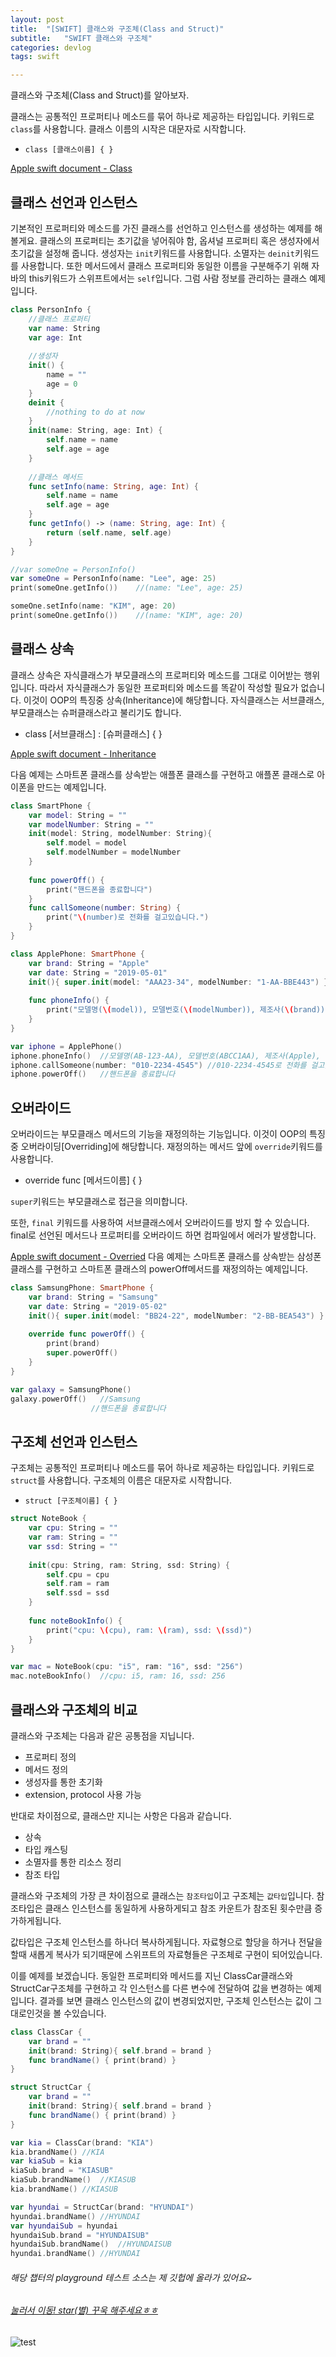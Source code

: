 ```yaml
---
layout: post
title:  "[SWIFT] 클래스와 구조체(Class and Struct)"
subtitle:   "SWIFT 클래스와 구조체"
categories: devlog
tags: swift

---
```


클래스와 구조체(Class and Struct)를 알아보자.

클래스는 공통적인 프로퍼티나 메소드를 묶어 하나로 제공하는 타입입니다.
키워드로 `class`를 사용합니다.
클래스 이름의 시작은 대문자로 시작합니다.
 - `class [클래스이름] { }`

[Apple swift document - Class](https://docs.swift.org/swift-book/LanguageGuide/ClassesAndStructures.html)

## 클래스 선언과 인스턴스

기본적인 프로퍼티와 메소드를 가진 클래스를 선언하고 인스턴스를 생성하는 예제를 해볼게요.
클래스의 프로퍼티는 초기값을 넣어줘야 함, 옵셔널 프로퍼티 혹은 생성자에서 초기값을 설정해 줍니다.
생성자는 `init`키워드를 사용합니다.
소멸자는 `deinit`키워드를 사용합니다.
또한 메서드에서 클래스 프로퍼티와 동일한 이름을 구분해주기 위해 자바의 this키워드가 스위프트에서는 `self`입니다.
그럼 사람 정보를 관리하는 클래스 예제입니다.
 
```swift
class PersonInfo {
    //클래스 프로퍼티
    var name: String
    var age: Int
    
    //생성자
    init() {
        name = ""
        age = 0
    }
    deinit {
        //nothing to do at now
    }
    init(name: String, age: Int) {
        self.name = name
        self.age = age
    }
    
    //클래스 메서드
    func setInfo(name: String, age: Int) {
        self.name = name
        self.age = age
    }
    func getInfo() -> (name: String, age: Int) {
        return (self.name, self.age)
    }
}

//var someOne = PersonInfo()
var someOne = PersonInfo(name: "Lee", age: 25)
print(someOne.getInfo())    //(name: "Lee", age: 25)

someOne.setInfo(name: "KIM", age: 20)
print(someOne.getInfo())    //(name: "KIM", age: 20)
```

## 클래스 상속

클래스 상속은 자식클래스가 부모클래스의 프로퍼티와 메소드를 그대로 이어받는 행위입니다.
따라서 자식클래스가 동일한 프로퍼티와 메소드를 똑같이 작성할 필요가 없습니다.
이것이 OOP의 특징중 상속(Inheritance)에 해당합니다.
자식클래스는 서브클래스, 부모클래스는 슈퍼클래스라고 불리기도 합니다.
 - class [서브클래스] : [슈퍼클래스] { }

[Apple swift document - Inheritance](https://docs.swift.org/swift-book/LanguageGuide/Inheritance.html)

다음 예제는 스마트폰 클래스를 상속받는 애플폰 클래스를 구현하고 애플폰 클래스로 아이폰을 만드는 예제입니다.
 
```swift
class SmartPhone {
    var model: String = ""
    var modelNumber: String = ""
    init(model: String, modelNumber: String){
        self.model = model
        self.modelNumber = modelNumber
    }
    
    func powerOff() {
        print("핸드폰을 종료합니다")
    }
    func callSomeone(number: String) {
        print("\(number)로 전화를 걸고있습니다.")
    }
}

class ApplePhone: SmartPhone {
    var brand: String = "Apple"
    var date: String = "2019-05-01"
    init(){ super.init(model: "AAA23-34", modelNumber: "1-AA-BBE443") }
    
    func phoneInfo() {
        print("모델명(\(model)), 모델번호(\(modelNumber)), 제조사(\(brand)), 제조년월(\(date)) 입니다.")
    }
}

var iphone = ApplePhone()
iphone.phoneInfo()  //모델명(AB-123-AA), 모델번호(ABCC1AA), 제조사(Apple), 제조년월(2019-05-01) 입니다.
iphone.callSomeone(number: "010-2234-4545") //010-2234-4545로 전화를 걸고있습니다.
iphone.powerOff()   //핸드폰을 종료합니다
```

## 오버라이드

오버라이드는 부모클래스 메서드의 기능을 재정의하는 기능입니다.
이것이 OOP의 특징중 오버라이딩[Overriding]에 해당합니다.
재정의하는 메서드 앞에 `override`키워드를 사용합니다.
   - override func [메서드이름] { }

`super`키워드는 부모클래스로 접근을 의미합니다.

또한, `final` 키워드를 사용하여 서브클래스에서 오버라이드를 방지 할 수 있습니다.
final로 선언된 메서드나 프로퍼티를 오버라이드 하면 컴파일에서 에러가 발생합니다.

[Apple swift document - Overried](https://docs.swift.org/swift-book/LanguageGuide/Inheritance.html)
다음 예제는 스마트폰 클래스를 상속받는 삼성폰 클래스를 구현하고 스마트폰 클래스의 powerOff메서드를 재정의하는 예제입니다.
 
```swift
class SamsungPhone: SmartPhone {
    var brand: String = "Samsung"
    var date: String = "2019-05-02"
    init(){ super.init(model: "BB24-22", modelNumber: "2-BB-BEA543") }
    
    override func powerOff() {
        print(brand)
        super.powerOff()
    }
}

var galaxy = SamsungPhone()
galaxy.powerOff()   //Samsung
                  //핸드폰을 종료합니다
```

## 구조체 선언과 인스턴스
구조체는 공통적인 프로퍼티나 메소드를 묶어 하나로 제공하는 타입입니다.
키워드로 `struct`를 사용합니다.
구조체의 이름은 대문자로 시작합니다.
- `struct [구조체이름] { }`

```swift
struct NoteBook {
    var cpu: String = ""
    var ram: String = ""
    var ssd: String = ""
    
    init(cpu: String, ram: String, ssd: String) {
        self.cpu = cpu
        self.ram = ram
        self.ssd = ssd
    }
    
    func noteBookInfo() {
        print("cpu: \(cpu), ram: \(ram), ssd: \(ssd)")
    }
}

var mac = NoteBook(cpu: "i5", ram: "16", ssd: "256")
mac.noteBookInfo()  //cpu: i5, ram: 16, ssd: 256
```

## 클래스와 구조체의 비교

클래스와 구조체는 다음과 같은 공통점을 지닙니다.
  - 프로퍼티 정의
  - 메서드 정의
  - 생성자를 통한 초기화
  - extension, protocol 사용 가능

반대로 차이점으로, 클래스만 지니는 사항은 다음과 같습니다.
 - 상속
 - 타입 캐스팅
 - 소멸자를 통한 리소스 정리
 - 참조 타입

클래스와 구조체의 가장 큰 차이점으로 클래스는 `참조타입`이고 구조체는 `값타입`입니다.
참조타입은 클래스 인스턴스를 동일하게 사용하게되고 참조 카운트가 참조된 횟수만큼 증가하게됩니다.
 
값타입은 구조체 인스턴스를 하나더 복사하게됩니다.
자료형으로 할당을 하거나 전달을 할때 새롭게 복사가 되기때문에 스위프트의 자료형들은 구조체로 구현이 되어있습니다.
 
이를 예제를 보겠습니다.
동일한 프로퍼티와 메서드를 지닌 ClassCar클래스와 StructCar구조체를 구현하고 각 인스턴스를 다른 변수에 전달하여 값을 변경하는 예제입니다.
결과를 보면 클래스 인스턴스의 값이 변경되었지만, 구조체 인스턴스는 값이 그대로인것을 볼 수있습니다.

```swift
class ClassCar {
    var brand = ""
    init(brand: String){ self.brand = brand }
    func brandName() { print(brand) }
}

struct StructCar {
    var brand = ""
    init(brand: String){ self.brand = brand }
    func brandName() { print(brand) }
}

var kia = ClassCar(brand: "KIA")
kia.brandName() //KIA
var kiaSub = kia
kiaSub.brand = "KIASUB"
kiaSub.brandName()  //KIASUB
kia.brandName() //KIASUB

var hyundai = StructCar(brand: "HYUNDAI")
hyundai.brandName() //HYUNDAI
var hyundaiSub = hyundai
hyundaiSub.brand = "HYUNDAISUB"
hyundaiSub.brandName()  //HYUNDAISUB
hyundai.brandName() //HYUNDAI
```

###### 해당 챕터의 playground 테스트 소스는 제 깃헙에 올라가 있어요~
###### [눌러서 이동! star(별) 꾸욱 해주세요ㅎㅎ](https://github.com/MinominoDomino/swift-grammar-house)

![test](/assets/img/web-log.png)





